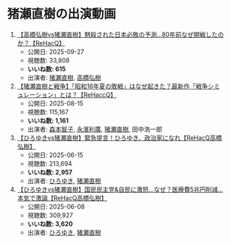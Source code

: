 # 猪瀬直樹の出演動画

1.  [【高橋弘樹vs猪瀬直樹】黙殺された日本必敗の予測...80年前なぜ開戦したのか？【ReHacQ】](/rehacq_fan/ids/oua9LkT0kmI "wikilink")
    -   公開日: 2025-09-27
    -   視聴数: 33,808
    -   **いいね数: 615**
    -   出演者: [猪瀬直樹](/rehacq_fan/people/猪瀬直樹 "wikilink"), [高橋弘樹](/rehacq_fan/people/高橋弘樹 "wikilink")
1.  [【猪瀬直樹と戦争】「昭和16年夏の敗戦」はなぜ起きた？最新作「戦争シミュレーション」とは？【ReHaccQ】](/rehacq_fan/ids/uUoafyaAiw8 "wikilink")
    -   公開日: 2025-08-15
    -   視聴数: 115,167
    -   **いいね数: 1,161**
    -   出演者: [森本智子](/rehacq_fan/people/森本智子 "wikilink"), [永濱利廣](/rehacq_fan/people/永濱利廣 "wikilink"), [猪瀬直樹](/rehacq_fan/people/猪瀬直樹 "wikilink"), 田中浩一郎
1.  [【ひろゆきvs猪瀬直樹】緊急提言！ひろゆき、政治家になれ【ReHacQ高橋弘樹】](/rehacq_fan/ids/lkiKj7DN8fA "wikilink")
    -   公開日: 2025-06-15
    -   視聴数: 213,694
    -   **いいね数: 2,957**
    -   出演者: [ひろゆき](/rehacq_fan/people/ひろゆき "wikilink"), [猪瀬直樹](/rehacq_fan/people/猪瀬直樹 "wikilink")
1.  [【ひろゆきvs猪瀬直樹】国民民主党&自民に激怒…なぜ？医療費5兆円削減…本気で激論【ReHacQ高橋弘樹】](/rehacq_fan/ids/ipRCGWpuf60 "wikilink")
    -   公開日: 2025-06-08
    -   視聴数: 309,927
    -   **いいね数: 3,620**
    -   出演者: [ひろゆき](/rehacq_fan/people/ひろゆき "wikilink"), [猪瀬直樹](/rehacq_fan/people/猪瀬直樹 "wikilink")
